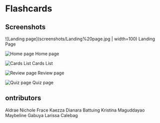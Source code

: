 # Flashcards

## Screenshots

![Landing page](screenshots/Landing%20page.jpg | width=100)
Landing Page

![Home page](screenshots/Home%20page.jpg)
Home page

![Cards List](screenshots/Card%20List.jpg)
Cards List

![Review page](screenshots/Review%20page.jpg)
Review page

![Quiz page](screenshots/Quiz%20page.jpg)
Quiz page

## ontributors

Aldrae Nichole Frace
Kaezza Dianara Battuing
Kristina Maguddayao
Maybeline Gabuya
Larissa Calebag
